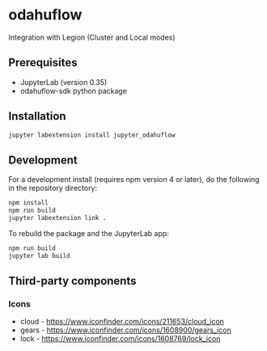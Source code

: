 # odahuflow

Integration with Legion (Cluster and Local modes)


## Prerequisites

* JupyterLab (version 0.35)
* odahuflow-sdk python package

## Installation

```bash
jupyter labextension install jupyter_odahuflow
```

## Development

For a development install (requires npm version 4 or later), do the following in the repository directory:

```bash
npm install
npm run build
jupyter labextension link .
```

To rebuild the package and the JupyterLab app:

```bash
npm run build
jupyter lab build
```

## Third-party components

### Icons
* cloud - https://www.iconfinder.com/icons/211653/cloud_icon
* gears - https://www.iconfinder.com/icons/1608900/gears_icon
* lock - https://www.iconfinder.com/icons/1608769/lock_icon